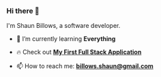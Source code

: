 ### Hi there 👋

I'm Shaun Billows, a software developer.

* 🌱 I’m currently learning **Everything**

* 🔥 Check out **[My First Full Stack Application](https://trade-war-z.netlify.app/)**

* 📫 How to reach me: **billows.shaun@gmail.com**

<!-- 
### Hi there, I'm Shaun 👋

**ShaunBillows/ShaunBillows** is a ✨ _special_ ✨ repository because its `README.md` (this file) appears on your GitHub profile.

Here are some ideas to get you started:

- 🔭 I’m currently working on ...
- 🌱 I’m currently learning ...
- 👯 I’m looking to collaborate on ...
- 🤔 I’m looking for help with ...
- 💬 Ask me about ...
- 📫 How to reach me: ...
- 😄 Pronouns: ...
- ⚡ Fun fact: ...
-->
